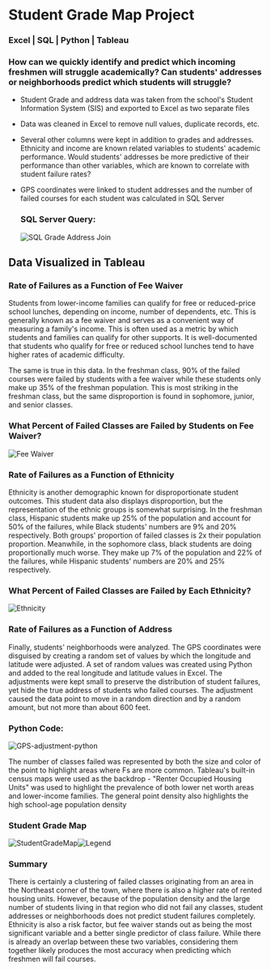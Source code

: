 # Student Grade Map Project

### Excel | SQL | Python | Tableau 

### How can we quickly identify and predict which incoming freshmen will struggle academically? Can students' addresses or neighborhoods predict which students will struggle?

 - Student Grade and address data was taken from the school's Student Information System (SIS) and exported to Excel as two separate files
 - Data was cleaned in Excel to remove null values, duplicate records, etc.
 - Several other columns were kept in addition to grades and addresses. Ethnicity and income are known related variables to students' academic performance.
       Would students' addresses be more predictive of their performance than other variables, which are known to correlate with student failure rates?
 - GPS coordinates were linked to student addresses and the number of failed courses for each student was calculated in SQL Server

   ### SQL Server Query:
   ![SQL Grade Address Join](https://github.com/user-attachments/assets/75577a63-d115-4758-b8b0-d7536b33babb)
  
## Data Visualized in Tableau

### Rate of Failures as a Function of Fee Waiver

Students from lower-income families can qualify for free or reduced-price school lunches, depending on income, number of dependents, etc. This is generally known as a fee waiver and serves as a convenient way of measuring a family's income. This is often used as a metric by which students and families can qualify for other supports. It is well-documented that students who qualify for free or reduced school lunches tend to have higher rates of academic difficulty.

The same is true in this data. In the freshman class, 90% of the failed courses were failed by students with a fee waiver while these students only make up 35% of the freshman population. This is most striking in the freshman class, but the same disproportion is found in sophomore, junior, and senior classes.

### What Percent of Failed Classes are Failed by Students on Fee Waiver?
![Fee Waiver](https://github.com/user-attachments/assets/32997269-bc8e-49c9-bed2-60f400b383b3)

### Rate of Failures as a Function of Ethnicity

Ethnicity is another demographic known for disproportionate student outcomes. This student data also displays disproportion, but the representation of the ethnic groups is somewhat surprising. In the freshman class, Hispanic students make up 25% of the population and account for 50% of the failures, while Black students' numbers are 9% and 20% respectively. Both groups' proportion of failed classes is 2x their population proportion. Meanwhile, in the sophomore class, black students are doing proportionally much worse. They make up 7% of the population and 22% of the failures, while Hispanic students' numbers are 20% and 25% respectively.

### What Percent of Failed Classes are Failed by Each Ethnicity?
![Ethnicity](https://github.com/user-attachments/assets/9a45f98e-11c7-4130-83de-c60173a7d6fc)

### Rate of Failures as a Function of Address

Finally, students' neighborhoods were analyzed. The GPS coordinates were disguised by creating a random set of values by which the longitude and latitude were adjusted. A set of random values was created using Python and added to the real longitude and latitude values in Excel. The adjustments were kept small to preserve the distribution of student failures, yet hide the true address of students who failed courses. The adjustment caused the data point to move in a random direction and by a random amount, but not more than about 600 feet.

 ### Python Code:
  ![GPS-adjustment-python](https://github.com/user-attachments/assets/65adc669-c70b-4688-8c7b-bb0e36894e6e)

The number of classes failed was represented by both the size and color of the point to highlight areas where Fs are more common. Tableau's built-in census maps were used as the backdrop - "Renter Occupied Housing Units" was used to highlight the prevalence of both lower net worth areas and lower-income families. The general point density also highlights the high school-age population density

 ### Student Grade Map 
   ![StudentGradeMap](https://github.com/user-attachments/assets/f499534c-d586-4ef4-9b73-c7643798793f)![Legend](https://github.com/user-attachments/assets/3fbb5378-4b2b-45ad-acb9-91ce986a7a06)

 ### Summary
There is certainly a clustering of failed classes originating from an area in the Northeast corner of the town, where there is also a higher rate of rented housing units. However, because of the population density and the large number of students living in that region who did not fail any classes, student addresses or neighborhoods does not predict student failures completely. Ethnicity is also a risk factor, but fee waiver stands out as being the most significant variable and a better single predictor of class failure. While there is already an overlap between these two variables, considering them together likely produces the most accuracy when predicting which freshmen will fail courses.
    
